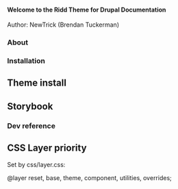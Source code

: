 #### Welcome to the Ridd Theme for Drupal Documentation ####

Author: NewTrick (Brendan Tuckerman)


### About ###


### Installation ###

## Theme install ##

## Storybook ##


### Dev reference ###

## CSS Layer priority ##

Set by css/layer.css:

@layer reset, base, theme, component, utilities, overrides; 

